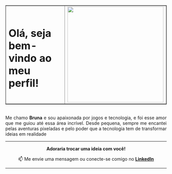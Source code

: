 <div align="center">
  <table border="null">
    <tr>
      <td><h1>Olá, seja bem-vindo ao meu perfil!</h1></td>
      <td><img src="https://i.pinimg.com/originals/ab/11/39/ab1139d58fc0914454881b866b2a914a.gif" width="300"></td>
    </tr>
  </table>
</div>
<br>

<div align="justify">Me chamo <b>Bruna</b> e sou apaixonada por jogos e tecnologia, e foi esse amor que me guiou até essa área incrível. Desde pequena, sempre me encantei pelas aventuras pixeladas e pelo poder que a tecnologia tem de transformar ideias em realidade</p></div>

---

**<div align="center">Adoraria trocar uma ideia com você!**

📫 Me envie uma mensagem ou conecte-se comigo no **[LinkedIn](https://www.linkedin.com/in/seulinkedin/)**

---
</div>
